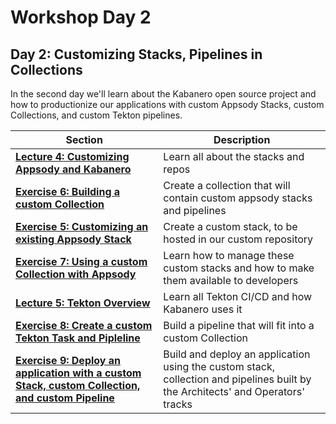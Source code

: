 # Workshop Day 2

## Day 2: Customizing Stacks, Pipelines in Collections

In the second day we'll learn about the Kabanero open source project and how to productionize our applications with custom Appsody Stacks, custom Collections, and custom Tekton pipelines.

| Section | Description |
| - | - |
| **[Lecture 4: Customizing Appsody and Kabanero](https://ibm.box.com/s/kbuympaqftxswyi1aoswdlqussmqf1ba)** | Learn all about the stacks and repos |
| **[Exercise 6: Building a custom Collection](../exercise-6/README.md)** | Create a collection that will contain custom appsody stacks and pipelines |
| **[Exercise 5: Customizing an existing Appsody Stack](../exercise-5/README.md)** | Create a custom stack, to be hosted in our custom repository |
| **[Exercise 7: Using a custom Collection with Appsody](../exercise-7/README.md)** | Learn how to manage these custom stacks and how to make them available to developers |
| **[Lecture 5: Tekton Overview](https://ibm.box.com/s/tg0f6nhs91trlzkb5pfnh5e1rdzg4wm6)** | Learn all Tekton CI/CD and how Kabanero uses it |
| **[Exercise 8: Create a custom Tekton Task and Pipleline](../exercise-8/README.md)** | Build a pipeline that will fit into a custom Collection |
| **[Exercise 9: Deploy an application with a custom Stack, custom Collection, and custom Pipeline](../exercise-9/README.md)** | Build and deploy an application using the custom stack, collection and pipelines built by the Architects' and Operators' tracks |
